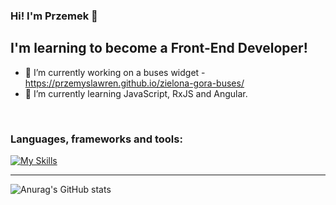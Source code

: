 ### Hi! I'm Przemek 👋
## I'm learning to become a Front-End Developer!
- 🔭 I’m currently working on a buses widget - https://przemyslawren.github.io/zielona-gora-buses/
- 🌱 I’m currently learning JavaScript, RxJS and Angular.

<br />

### Languages, frameworks and tools:

[![My Skills](https://skillicons.dev/icons?i=js,ts,angular,html,css,bootstrap,git,vscode)](https://skillicons.dev)

---

![Anurag's GitHub stats](https://github-readme-stats.vercel.app/api?username=przemyslawren&show_icons=true&theme=synthwave)
